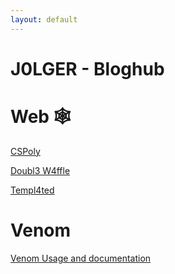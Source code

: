 ```yaml
---
layout: default
---
```


# J0LGER - Bloghub

# Web 🕸️

[CSPoly](bloghub/cspoly/)

[Doubl3 W4ffle](bloghub/double-waffle/)

[Templ4ted](bloghub/templated/) 


# Venom 

[Venom Usage and documentation](bloghub/venom/) 
